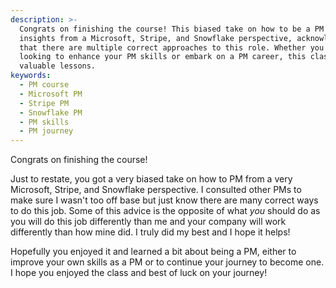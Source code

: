 ```yaml
---
description: >-
  Congrats on finishing the course! This biased take on how to be a PM provides
  insights from a Microsoft, Stripe, and Snowflake perspective, acknowledging
  that there are multiple correct approaches to this role. Whether you're
  looking to enhance your PM skills or embark on a PM career, this class offers
  valuable lessons.
keywords:
  - PM course
  - Microsoft PM
  - Stripe PM
  - Snowflake PM
  - PM skills
  - PM journey
---
```

Congrats on finishing the course! 

Just to restate, you got a very biased take on how to PM from a very Microsoft, Stripe, and Snowflake perspective. I consulted other PMs to make sure I wasn't too off base but just know there are many correct ways to do this job. Some of this advice is the opposite of what _you_ should do as you will do this job differently than me and your company will work differently than how mine did. I truly did my best and I hope it helps!

Hopefully you enjoyed it and learned a bit about being a PM, either to improve your own skills as a PM or to continue your journey to become one. I hope you enjoyed the class and best of luck on your journey!
